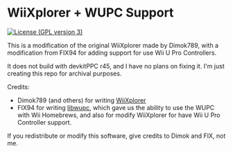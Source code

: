 # WiiXplorer + WUPC Support

[![License (GPL version 3)](https://img.shields.io/badge/license-GNU%20GPL%20version%203-red.svg?style=flat-square)](http://opensource.org/licenses/GPL-3.0)

This is a modification of the original WiiXplorer made by Dimok789, with a modification from FIX94 for adding support for use Wii U Pro Controllers.

It does not build with devkitPPC r45, and I have no plans on fixing it. I'm just creating this repo for archival purposes.

Credits:
* Dimok789 (and others) for writing [WiiXplorer](https://sourceforge.net/projects/wiixplorer/)
* FIX94 for writing [libwupc](http://github.com/FIX94/libwupc), which gave us the ability to use the WUPC with Wii Homebrews, and also for modify WiiXplorer for have Wii U Pro Controller support.

If you redistribute or modify this software, give credits to Dimok and FIX, not me.
